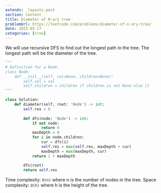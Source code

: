 ```yaml
---
extends: _layouts.post
section: content
title: Diameter of N-ary tree
problemUrl: https://leetcode.com/problems/diameter-of-n-ary-tree/
date: 2023-05-17
categories: [tree]
---
```


We will use recursive DFS to find out the longest path in the tree. The longest path will be the diameter of the tree.

```python
"""
# Definition for a Node.
class Node:
    def __init__(self, val=None, children=None):
        self.val = val
        self.children = children if children is not None else []
"""

class Solution:
    def diameter(self, root: 'Node') -> int:
        self.res = 0
        
        def dfs(node: 'Node') -> int:
            if not node:
                return 0
            maxDepth = 0
            for i in node.children:
                cur = dfs(i)
                self.res = max(self.res, maxDepth + cur)
                maxDepth = max(maxDepth, cur)
            return 1 + maxDepth
        
        dfs(root)
        return self.res
```

Time complexity: `O(n)` where n is the number of nodes in the tree.
Space complexity: `O(h)` where h is the height of the tree.
